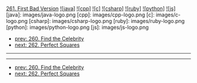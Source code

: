 [261. First Bad Version](https://leetcode.com/problems/first-bad-version/)
[![java]](https://github.com/leetcode-study-group/leetcode-java-solutions/blob/master/261-first-bad-version.md)
[![cpp]](https://github.com/leetcode-study-group/leetcode-cpp-solutions/blob/master/261-first-bad-version.md)
[![c]](https://github.com/leetcode-study-group/leetcode-c-solutions/blob/master/261-first-bad-version.md)
[![csharp]](https://github.com/leetcode-study-group/leetcode-csharp-solutions/blob/master/261-first-bad-version.md)
[![ruby]](https://github.com/leetcode-study-group/leetcode-ruby-solutions/blob/master/261-first-bad-version.md)
[![python]](https://github.com/leetcode-study-group/leetcode-python-solutions/blob/master/261-first-bad-version.md)
[![js]](https://github.com/leetcode-study-group/leetcode-js-solutions/blob/master/261-first-bad-version.md)
[java]: images/java-logo.png
[cpp]: images/cpp-logo.png
[c]: images/c-logo.png
[csharp]: images/csharp-logo.png
[ruby]: images/ruby-logo.png
[python]: images/python-logo.png
[js]: images/js-logo.png

- [prev: 260. Find the Celebrity](260-find-the-celebrity.md)
- [next: 262. Perfect Squares](262-perfect-squares.md)

---


---

- [prev: 260. Find the Celebrity](260-find-the-celebrity.md)
- [next: 262. Perfect Squares](262-perfect-squares.md)
